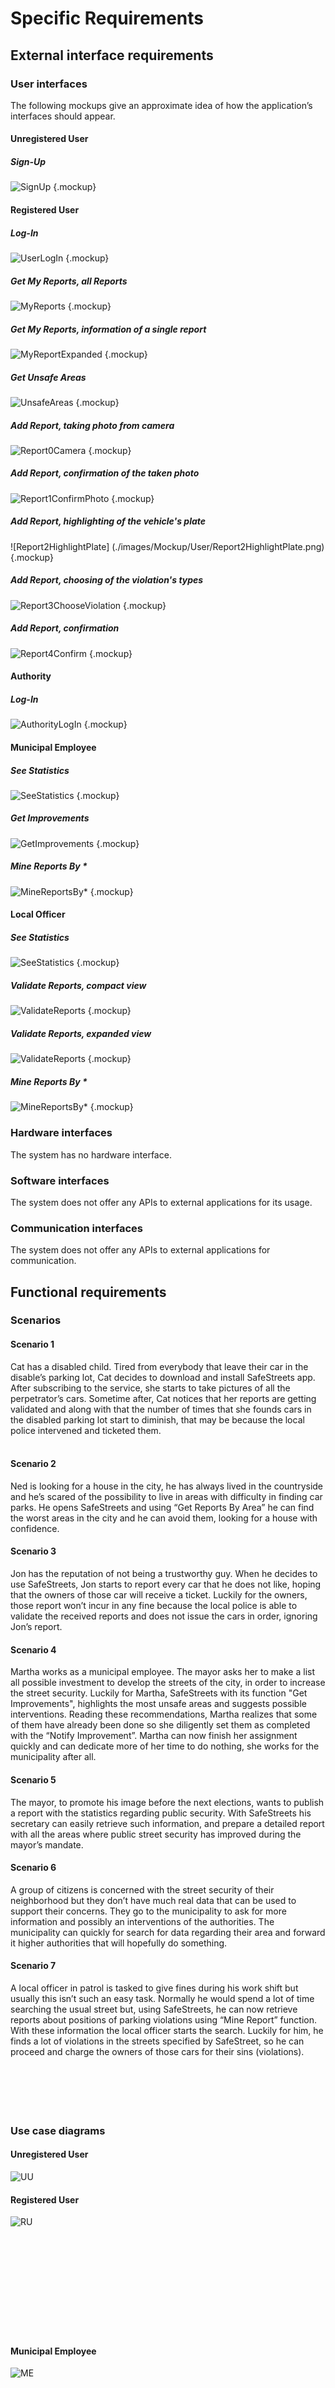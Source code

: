 # Specific Requirements
## External interface requirements
### User interfaces
The following mockups give an approximate idea of how the application’s interfaces should appear.

#### Unregistered User
##### Sign-Up

![SignUp](./images/Mockup/User/SignUp.png) {.mockup}

#### Registered User
##### Log-In

![UserLogIn](./images/Mockup/User/UserLogin.png) {.mockup}
##### Get My Reports, all Reports

![MyReports](./images/Mockup/User/MyReports.png) {.mockup}
##### Get My Reports, information of a single report

![MyReportExpanded](./images/Mockup/User/MyReportExpanded.png) {.mockup}
##### Get Unsafe Areas

![UnsafeAreas](./images/Mockup/User/UnsafeAreas.png) {.mockup}
##### Add Report, taking photo from camera

![Report0Camera](./images/Mockup/User/Report0Camera.png) {.mockup}
##### Add Report, confirmation of the taken photo

![Report1ConfirmPhoto](./images/Mockup/User/Report1ConfirmPhoto.png) {.mockup}
##### Add Report, highlighting of the vehicle's plate

![Report2HighlightPlate] (./images/Mockup/User/Report2HighlightPlate.png) {.mockup}
##### Add Report, choosing of the violation's types

![Report3ChooseViolation](./images/Mockup/User/Report3ChooseViolation.png) {.mockup}
##### Add Report, confirmation
   
![Report4Confirm](./images/Mockup/User/Report4Confirm.png) {.mockup}

#### Authority
##### Log-In
   
![AuthorityLogIn](./images/Mockup/Authority/AuthorityLogin.png) {.mockup}
#### Municipal Employee
##### See Statistics 
    
![SeeStatistics](./images/Mockup/Authority/MunicipalEmployee/SeeStatistics.png) {.mockup}
##### Get Improvements

![GetImprovements](./images/Mockup/Authority/MunicipalEmployee/Improvements.png) {.mockup}
##### Mine Reports By *
    
![MineReportsBy*](./images/Mockup/Authority/MunicipalEmployee/MineReports.png) {.mockup}
#### Local Officer
##### See Statistics 
 
![SeeStatistics](./images/Mockup/Authority/LocalOfficer/SeeStatistics.png) {.mockup}
##### Validate Reports, compact view
    
![ValidateReports](./images/Mockup/Authority/LocalOfficer/ValidateReport.png) {.mockup}
##### Validate Reports, expanded view
    
![ValidateReports](./images/Mockup/Authority/LocalOfficer/ValidateReportExpanded.png) {.mockup}
##### Mine Reports By *
    
![MineReportsBy*](./images/Mockup/Authority/LocalOfficer/MineReports.png) {.mockup}

### Hardware interfaces
The system has no hardware interface.
### Software interfaces
The system does not offer any APIs to external applications for its usage.
### Communication interfaces
The system does not offer any APIs to external applications for communication.
## Functional requirements 
### Scenarios
#### Scenario 1
Cat has a disabled child. Tired from everybody that leave their car in the disable’s parking lot, Cat decides to download and install SafeStreets app. After subscribing to the service, she starts to take pictures of all the perpetrator’s cars. Sometime after, Cat notices that her reports are getting validated and along with that the number of times that she founds cars in the disabled parking lot start to diminish, that may be because the local police intervened and ticketed them. 
<br /><br />
#### Scenario 2 
Ned is looking for a house in the city, he has always lived in the countryside and  he’s scared of the possibility to live in areas with difficulty in finding car parks. He opens SafeStreets and using “Get Reports By Area” he can find the worst areas in the city and he can avoid them, looking for a house with confidence.
#### Scenario 3
Jon has the reputation of not being a trustworthy guy. When he decides to use SafeStreets, Jon starts to report every car that he does not like, hoping that the owners of those car will receive a ticket. Luckily for the owners, those report won’t incur in any fine because the local police is able to validate the received reports and does not issue the cars in order, ignoring Jon’s report.
#### Scenario 4 
Martha works as a municipal employee. The mayor asks her to make a list all possible investment to develop the streets of the city, in order to increase the street security.
Luckily for Martha, SafeStreets with its function "Get Improvements", highlights the most unsafe areas and suggests possible interventions. Reading these recommendations, Martha realizes that some of them have already been done so she diligently set them as completed with the “Notify Improvement”. Martha can now finish her assignment quickly and can dedicate more of her time to do nothing, she works for the municipality after all.
#### Scenario 5 
The mayor, to promote his image before the next elections, wants to publish a report with the statistics regarding public security. With SafeStreets his secretary can easily retrieve such information, and prepare a detailed report with all the areas where public street security has improved during the mayor’s mandate.
#### Scenario 6 
A group of citizens is concerned with the street security of their neighborhood but they don’t have much real data that can be used to support their concerns. They go to the municipality to ask for more information and possibly an interventions of the authorities. The municipality can quickly for search for data regarding their area and forward it higher authorities that will hopefully do something.
#### Scenario 7 
A local officer in patrol is tasked to give fines during his work shift but usually this isn’t such an easy task. Normally he would spend a lot of time searching the usual street but, using SafeStreets, he can now retrieve reports about positions of parking violations using  “Mine Report” function. With these information the local officer starts the search. Luckily for him, he finds a lot of violations in the streets specified by SafeStreet, so he can proceed and charge the owners of those cars for their sins (violations).
<br /> <br /><br /><br /><br /><br />
### Use case diagrams 
#### Unregistered User

![UU](./images/use_cases_diagrams/UU.svg)
#### Registered User

![RU](./images/use_cases_diagrams/RU.svg)
<br /><br /><br /><br /><br /><br /><br /><br /><br /><br /><br />
#### Municipal Employee

![ME](./images/use_cases_diagrams/ME.svg)
<br /><br /><br /><br /><br /><br /><br /><br /><br /><br /><br /><br /><br /><br /><br /><br /><br /><br /><br /><br /><br /><br />
#### Local Officer

![LO](./images/use_cases_diagrams/LO.svg)
### Use cases 
#### Sign-Up
| | |
|-|-|
!Name |Sign-Up !
!Actors |Unregistered User !
!Entry Conditions |The UU is already on the Log-In page. !
!Event Flow | 1. The UU clicks on the "Sign-Up" field to start the registration process. |
| | 1. The UU provides his/her email address. |
| | 1. The UU provides a username. |
| | 1. The UU provides a password and writes it again for confirmation. |
| | 1. The UU clicks on the confirmation button. |
| | 1. The system saves the data. !
!Exit Conditions |The UU becomes now a RU. <br>From now on he/she can Log-In into the application and use SafeStreets service. !
!Exceptions | 1. The UU is already an user. |
| | 1. The UU provides a username already used. <br> In the case 1 an error message is displayed, saying "Credentials already in use, please Log-In", and the UU is taken back to the Log-In page. <br> In the case 2 an error message is displayed, saying "Username already in use, please choose a different one", and the UU is taken back to the point 2. !

#### Registered User Log-In
| | |
|-|-|
!Name |Registered User Log-In !
!Actors |Registered User !
!Entry Conditions |The RU is already on the Log-In page. !
!Event Flow | 1. The RU provides his/her username or email. |
| | 1. The RU provides his/her password. |
| | 1. The RU clicks on the confirmation button.  |
| | 1. The system redirects the RU to the corresponding home page. !
!Exit Conditions |The RU is successfully redirected to the corresponding home page. !
!Exceptions | 1. The RU provides an incorrect username, email or password. <br> In the case 1 an error message is displayed, saying "Wrong Credentials", and the RU is taken back to the point 1. !
#### Add Report                                                                             
| | |
|-|-|
!Name |Add Report !
!Actors |Registered User, OCR Service !
!Entry Conditions |The RU has logged in and is in the home page, which is the "Get My Reports" page !
!Event Flow | 1. The RU clicks on the "Add Report" button. |
| | 1. The RU takes a photo of the car through his/her device's camera and goes to the next phase. |
| | 1. The RU highlight the plate of the reported car and goes to the next phase. |
| | 1. The RU adds one or more type of violations and confirms. |
| | 1. The system receives the report and store it, with the plate recognized thanks to the OCRS. !
!Exit Conditions |The RU successfully uploads a new report into the system. Then he/she is taken back to the home page. !
!Exceptions |There are no exceptions under the given domain assumptions. !
#### Get My Reports
| | |
|-|-|
!Name | Get My Reports !
!Actors | Registered User, Map Service !
!Entry Conditions | The RU has logged in and is in the home page, which is "Get My Reports" page. !
!Event Flow | 1. The system automatically provides the RU with the reports he/she has sent, sorted in chronological order, starting from the newest one. |
| | 1. Eventually the RU is able to open a report, see all its information, with the position provided by the MS, and see its status. !
!Exit Conditions | The RU successfully gets his/her reports and is able to navigate through them. !
!Exceptions | 1. The RU has never uploaded any report. <br> The case 1 is handled by showing only the "Add Report" button. !
#### Get Violations Type By Area
| | |
|-|-|
!Name |Get Violations Type By Area !
!Actors |Registered user, Map Service !
!Entry Conditions |The RU has logged in and is in the home page, which is the "Get My Reports" page. !
!Event Flow | 1. The RU has to swipe to the "Get violations Type By Area" page. |
| | 1. Once in the correct page, the RU has to provide an address or use his/her current GPS location. |
| | 1. A map with the violations, shown as points, is displayed. The map is provided by the MS. !
!Exit Conditions |The RU now is able to browse on the map between violations and see their type. !
!Exceptions | 1. The RU provides an invalid address. <br> In the case 1 an error message is displayed, saying "Invalid address", and the RU is taken back to the point 2. !
#### Authority Log-In
| | |
|-|-|
!Name | Authority Log-In !
!Actors |Municipal Employee, Local Officer !
!Entry Conditions |The ME/LO is already on the Log-In page. !
!Event Flow | 1. The ME/LO provides his/her username or email. |
| | 1. The ME/LO provides his/her password. |
| | 1. The ME/LO chooses his/her type: "Municipal Employee" or "Local Officer". |
| | 1. The ME/LO clicks on the confirmation button.  |
| | 1. The system redirects the ME/LO to the corresponding home page. !
!Exit Conditions |The ME/LO is successfully redirected to the home page. !
!Exceptions | 1. The ME/LO provides an incorrect username, email or password. <br> In the case 1 an error message is displayed, saying "Invalid credentials", and the ME/LO is taken back to the point 1. !
#### Get Improvements
| | |
|-|-|
!Name |Get Improvements !
!Actors |Municipal Employee, Municipal Accident System, Map Service  !
!Entry Conditions |The ME has logged in and is in the home page. !
!Event Flow | 1. The ME clicks on the "Get Improvements" function. |
| | 1. The system cross its information with the MAS and finds all the possible improvements in the ME's municipality. |
| | 1. The system sends the information to the ME.|
| | 1. The possible improvements are shown in a descendant list on the left, starting from the most urgent one. <br>A map with the possible improvements, shown as points, is displayed on the right, thanks to the MS. |
| | 1. The ME can click on a improvements and see it highlighted on the map. |
| | 1. Eventually the ME can mark as done one or more improvements between the received ones. !
!Exit Conditions |The ME can browse through all the possible improvements in his/her municipality. !
!Exceptions | 1. There are no possible improvements. <br> In the case 1 an error message is displayed, saying "There is not enough data to generate improvements", and the ME/LO is taken back to the home page.!
#### See Statistics
| | |
|-|-|
!Name | See Statistics !
!Actors | Municipal Employee, Local Officer, Ticket Service !
!Entry Conditions | The ME/LO has logged in and is in the home page. !
!Event Flow | 1. The ME/LO clicks on the "See Statistics" function. |
| | 1. The system creates statistics based on the reports it has stored and the tickets issued through the Ticket Service. |
| | 1. The system sends the statistics to the ME/LO. |
| | 1. The ME/LO can see and download the received statistics. !
!Exit Conditions | The ME/LO successfully receives the statistics provided by the system. !
!Exceptions | 1. The system has no data to build statistics on. <br> In the case 1 an error message is displayed, saying "There is not enough data to create statistics", and the ME is taken back to the home page. !
#### Mine Reports By Type
| | |
|-|-|
!Name | Mine Reports By Type!
!Actors | Municipal Employee, Local Officer, Map Service!
!Entry Conditions | The ME/LO has logged in and is in the home page. !
!Event Flow | 1. The ME/LO clicks on the "Mine Reports" function. |
| | 1. The ME/LO chooses the "Mine By Type" option. |
| | 1. The ME/LO decides one or more types of violations to retrieve. |
| | 1. The system provides the ME/LO with all the violations in his/her municipality, with at least one of the given types. |
| | 1. Only the violation types are shown, in a list on the left, starting from the newest one. <br>A map with violation types, shown as points, is displayed on the right, thanks to the MS.!
!Exit Conditions | The ME/LO is able to search through the violations and see where and when they happened. !
!Exceptions | 1. There are no reports with at least one of the given violation type. <br> In the case 1 an error message is displayed, saying "There are no Violations to be displayed", and the ME/LO is taken back to the home page. !
#### Mine Reports By Date
| | |
|-|-|
!Name | Mine Reports By Date!
!Actors | Municipal Employee, Local Officer, Map Service!
!Entry Conditions | The ME/LO has logged in and is in the home page. !
!Event Flow | 1. The ME/LO clicks on the "Mine Reports" function. |
| | 1. The ME/LO chooses the "Mine By Date" option. |
| | 1. The ME/LO decides the specific date of the violations to retrieve. |
| | 1. The system provides the ME/LO with all the violations in his/her municipality that were issued in the specific day. |
| | 1. Only the violation types are shown, in a list on the left. <br>A map with violation types, shown as points, is displayed on the right, thanks to the MS.!
!Exit Conditions | The ME/LO is able to search through the violations and see where they happened. !
!Exceptions | 1. There are no reports issued in the specific date. <br> In the case 1 an error message is displayed, saying "There are no Violations to be displayed", and the ME/LO is taken back to the home page. !
#### Mine Reports By Time
| | |
|-|-|
!Name | Mine Reports By Time!
!Actors | Municipal Employee, Local Officer, Map Service!
!Entry Conditions | The ME/LO has logged in and is in the home page. !
!Event Flow | 1. The ME/LO clicks on the "Mine Reports" function. |
| | 1. The ME/LO chooses the "Mine By Time" option. |
| | 1. The ME/LO decides the time (expressed in hours, i.e. 8 pm) for the violations he/she wants to retrieve. |
| | 1. The system provides the ME/LO with all the violations in his/her municipality that were issued at the specific time. |
| | 1. Only the violation types are shown, in a list on the left. <br>A map with violation types, shown as points, is displayed on the right, thanks to the MS.!
!Exit Conditions | The ME/LO is able to search through the violations and see where they happened !
!Exceptions | 1. There are no reports issued at the specific time. <br> In the case 1 an error message is displayed, saying "There are no Violations to be displayed", and the ME/LO is taken back to the home page. !
#### Mine Reports By Area
| | |
|-|-|
!Name | Mine Reports By Area!
!Actors | Municipal Employee, Local Officer, Map Service!
!Entry Conditions | The ME/LO has logged in and is in the home page. !
!Event Flow | 1. The ME/LO clicks on the "Mine Reports" function. |
| | 1. The ME/LO chooses the "Mine By Area" option. |
| | 1. The ME/LO decides the address, or selects a point on a map provided by the MS, of the violations to retrieve and select the radius of the search. |
| | 1. The system provides the ME/LO with all the violations in his/her municipality that were issued within the specified radius. |
| | 1. Only the violation types are shown, in a list on the left, starting from the newest one. <br>A map with violation types, shown as points, is displayed on the right, thanks to the MS.!
!Exit Conditions | The ME/LO is able to search through the violations and see when they happened !
!Exceptions | 1. There are no reports issued in the specific area. <br> In the case 1 an error message is displayed, saying "There are no Violations to be displayed", and the ME/LO is taken back to the home page. !
#### Validate Reports
| | |
|-|-|
!Name | Validate Reports!
!Actors | Local Officer, Ticket Service!
!Entry Conditions | The LO has logged in and is in the home page. !
!Event Flow | 1. The LO clicks on the "Validate Report" function. |
| | 1. The system provides the LO with all the reports of his/her municipality still not verified. |
| | 1. The reports are shown starting from the newest one.|
| | 1. The LO clicks on one or more reports and is able to validate or invalidate them. |
| | 1. The system sends the reports set as valid to the TS !
!Exit Conditions | The LO successfully set the status of report not validated !
!Exceptions | 1. There are no reports in LO's municipality. <br> In the case 1 an error message is displayed, saying "There are no Reports to be displayed", and the LO is taken back to the home page. !
### Sequence diagrams 

#### Unregistered User
##### Sign-Up

![SignUp](./images/sequence_diagrams/SignUp.svg) {.sequence2}  
#### Registered User
##### Log-In

![UserLogIn](./images/sequence_diagrams/RU/UserLogIn.svg) {.sequence2}  
##### Get My Reports

![GetMyReports](./images/sequence_diagrams/RU/GetMyReports.svg) {.sequence}  
##### Get Unsafe Areas

![GetViolationsTypeByArea](./images/sequence_diagrams/RU/GetViolationsTypeByArea.svg) {.sequence}  
##### Add Report

![AddReport](./images/sequence_diagrams/RU/AddReport.svg) {.sequence}  
#### Authority
##### Log-In
    
![AuthorityLogIn](./images/sequence_diagrams/MELO/AuthorityLogIn.svg) {.sequence2}  
##### Mine Reports By *
    
![MineReportsBy*](./images/sequence_diagrams/MELO/MineReportsBy.svg) {.sequence}  
##### See Statistics
    
![SeeStatistics](./images/sequence_diagrams/MELO/SeeStatistics.svg) {.sequence}       
#### Municipal Employee
##### Get Improvements
    
![GetImprovements](./images/sequence_diagrams/MELO/ME/GetImprovements.svg) {.sequence2}  
#### Local Officer
##### Validate Reports
    
![ValidateReport](./images/sequence_diagrams/MELO/LO/ValidateReport.svg) {.sequence2}  


### Mapping requirements
In this section we show that the requirements ensure the satisfaction of the goals in the context of the domain assumptions: the list of requirements and domain assumptions under each goal have this purpose.

* [G1] The system must allow logged-in users to send a report of the violation
    * [D1] The number of possible violations is finite and is aligned to the current traffic rules
    * [D3] When using the S2B, the user’s device is always connected to internet 
    * [D4] When using the S2B, the user’s device has a valid GPS signal
    * [D5] The internet connection works properly without failure
    * [D6] The user device has a camera and is able to take pictures 
    * [D7] The user does not fake his position 
    * [R1] A user must be able to sign up to the system with a unique personal username and password
    * [R2] The system must allow only registered users to login with their username and password
    * [R4] A users, municipal employee or local officer must be uniquely identified by his/her username
    * [R5] When composing the report, the system must be able to access the user’s device camera and GPS sensor
    * [R6] When composing the report, a user must take a picture from the device’s camera and highlight the license plate
    * [R7] When composing the report, time and date get automatically retrieved from the internet
    * [R8] When composing the report, position gets automatically retrieved from the device’s GPS
    * [R9] When composing the report, a user can choose at least one type of violation
    * [R10] When composing the report, a user can’t add the same violation type two times in the same report
    * [R11] When composing the report, a user can revert each phase of the creation of the report at any time, before sending it
    * [R12] When composing the report, a user can abort the creation of the report at any time, before sending it
    * [R13] Once a report has been sent, it can’t be aborted or reverted
    * [R14] When receiving a report, the system must store it, recognize the car plate, if possible, and marked as unchecked
* [G2] The System must allow logged-in users to see their past reports
    * [D3] When using the S2B, the user’s device is always connected to internet 
    * [D5] The internet connection works properly without failure
    * [R1] A user must be able to sign up to the system with a unique personal username and password
    * [R2] The system must allow only registered users to login with their username and password
    * [R4] A users, municipal employee or local officer must be uniquely identified by his/her username    
    * [R15] When a user asks for his/her reports, the system must provide the saved reports sent by that user
* [G3] The system must allow logged-in users to retrieve information about the position and types of valid reports
    * [D3] When using the S2B, the user’s device is always connected to internet 
    * [D4] When using the S2B, the user’s device has a valid GPS signal
    * [D5] The internet connection works properly without failure
    * [D7] The user does not fake his position 
    * [R1] A user must be able to sign up to the system with a unique personal username and password
    * [R2] The system must allow only registered users to login with their username and password
    * [R4] A users, municipal employee or local officer must be uniquely identified by his/her username     
    * [R16] When getting the valid reports by area, a user can choose a position, or automatically get his/her from the GPS
    * [R17]When getting the valid reports by area, the system must provide all the valid reports near the position given by the user and display their violation type through the MS
* [G4] The system must allow verified authorities to mine information about date, time, position and type of valid reports
    * [D5] The internet connection works properly without failure
    * [D8] Every location has one and only one municipality
    * [D10] Each authority has its own account, certified and authorized by a state authority, and linked with the municipality which he/she works for 
    * [D11] The official credentials of each municipal employee are different from those used for report violations (if he/she has registered as a normal user)
    * [D12] The official credentials of each local officer are different from those used for report violations (if he/she has registered as a normal user)
    * [D13] The state authority voids credentials of municipal employees or local officers at the end of their service
    * [D14] When using the S2B, the authority's device is always connected to internet
    * [R2] The system must allow a municipality to create account for its employees and local officers
    * [R4] A users, municipal employee or local officer must be uniquely identified by his/her username
    * [R18] When mining the information, a municipal employee or a local officer can access only to violations type and date and time of reports occurred in his/her municipality
    * [R19] When mining the information, a municipal employee or a local officer can filter reports by area, date, time or type of violation
* [G5] The system must allow verified authorities to retrieve statistics about valid reports
    * [D5] The internet connection works properly without failure
    * [D8] Every location has one and only one municipality
    * [D10] Each authority has its own account, certified and authorized by a state authority, and linked with the municipality which he/she works for 
    * [D11] The official credentials of each municipal employee are different from those used for report violations (if he/she has registered as a normal user)
    * [D12] The official credentials of each local officer are different from those used for report violations (if he/she has registered as a normal user)
    * [D13] The state authority voids credentials of municipal employees or local officers at the end of their service
    * [D14] When using the S2B, the authority's device is always connected to internet
    * [R3] The system must allow only registered users, municipal employee and officers to login with their username and password
    * [R4] A users, municipal employee or local officer must be uniquely identified by his/her username
    * [R21] When retrieving statistics, a municipal employee or a local officer can access only to reports of violations that occurred in his/her municipality
    * [R22] The system must be able to calculate statistics from the reports of violations and issued tickets of the municipal employee or local officer’s municipality
* [G6] The system must be able to cross the data retrieved from the municipality with its own, in order to identify unsafe areas and suggest possible interventions to the municipal employee
    * [D5] The internet connection works properly without failure
    * [D8] Every location has one and only one municipality
    * [D10] Each authority has its own account, certified and authorized by a state authority, and linked with the municipality which he/she works for 
    * [D11] The official credentials of each municipal employee are different from those used for report violations (if he/she has registered as a normal user)
    * [D13] The state authority voids credentials of municipal employees or local officers at the end of their service
    * [D14] When using the S2B, the authority's device is always connected to internet    
    * [D2] The number of possible interventions is finite and there exists an already established correlation between violations and possible interventions
    * [R3] The system must allow only registered users, municipal employee and officers to login with their username and password
    * [R4] A users, municipal employee or local officer must be uniquely identified by his/her username    
    * [R23] When getting improvements, a municipal employee can access only to data of reports occurred in his/her municipality
    * [R24] The system must be able to retrieve information about accidents from the MAS (municipal accident system)
    * [R25] The system must be able to identify the possible unsafe areas of the municipal employee or local officer’s municipality from the reports of violations and data coming the MAS
* [G7] The system must allow local officer to set the validity of a report sent by the user
    * [D5] The internet connection works properly without failure
    * [D8] Every location has one and only one municipality
    * [D10] Each authority has its own account, certified and authorized by a state authority, and linked with the municipality which he/she works for 
    * [D12] The official credentials of each local officer are different from those used for report violations (if he/she has registered as a normal user)
    * [D13] The state authority voids credentials of municipal employees or local officers at the end of their service
    * [D14] When using the S2B, the authority's device is always connected to internet    
    * [R3] The system must allow only registered users, municipal employee and officers to login with their username and password
    * [R4] A users, municipal employee or local officer must be uniquely identified by his/her username        
    * [R20] A local officer must be able to mark a report as valid or not valid
* [G8] The system must ensure that the chain of custody of the information coming from the user to the municipality is never broken, and the information is never altered
    * [D5] The internet connection works properly without failure
       
### Traceability matrix
The following table keeps track of the relation between Use Cases and Requirements

| Use Cases | Requirements |
| ---- | ---- |
| Sign-Up | [R1] |
|Registered User Log-In|[R2],[R4]|
|Add Report |[R5],[R6],[R7],[R8],[R9],[R10],[R11],[R12],[R13],[R14]|
|Get My Reports |[R15]|
|Get Violations Type By Area|[R16],[R17]|
|Authority Log-In|[R3],[R4]|
|Get Improvements|[R23],[R24],[R25]|
|See Statistics|[R21],[R22]|
|Mine Reports By Type|[R18],[R19]|
|Mine Reports By Date|[R18],[R19]|
|Mine Reports By Time|[R18],[R19]|
|Mine Reports By Area|[R18],[R19]|
|Validate Reports|[R20]|

## Performance requirements
The system does not have any particular performance requirements. Obviously it will have to be able to handle multiple operation from multiple clients (users and authorities) at same time.
## Design constraints
### Standards compliance 
The system adopts the current traffic rules in order to provide all the possible VTs.
### Hardware limitations
The system presents hardware requirements only on the user's side. As a matter of fact the user is required to have a smartphone with a camera and internet connection (wifi or mobile). Authorities need at least a device capable of connecting to the net.
## Software systems attributes
### Reliability
In order to provide reliability, the system must be resilient to faults. The solution is to replicate the system's server. In particular it will be fault tolerant against Byzantine faults (faults where a disconnected system has unforeseeable behaviours) , so the number of replicas of the system's server must be, at least, _(3*number of failing replicas)+1_ , with the _number of failing replicas_ decided during the design and implementation.
### Availability
In order to provide availability, as mentioned in the reliability section, the system's server must be replicated. In this way it is possible to obtain a 24/7 service. Obviously little deviations from this requirements will be accepted.
### Security
In order to provide security, both end users and authorities' data will be always transferred trough encrypted channels. The encryption will be achieved through the usage of public and private keys, each message will be encoded first with the private key of the sender, secondly the public key of the receiver will be used. Moreover every report, sent by the user, is provided with a digital signature, which will make the server able to realize if unauthorized data manipulation has been performed during the data transfer. Thanks to these techniques the purpose of maintaining the chain of custody from the user up to the authorities will be fulfilled.
### Maintainability
In order to provide maintainability, the development of the system have to be done so that will be easy and cheap to fix and modify it in the future. In order to achieve these properties, appropriate design patterns will be used. More of this in the design document.
### Portability
In order to provide portability, the system will be available as a downloadable app for the user and as a web service for the authorities.